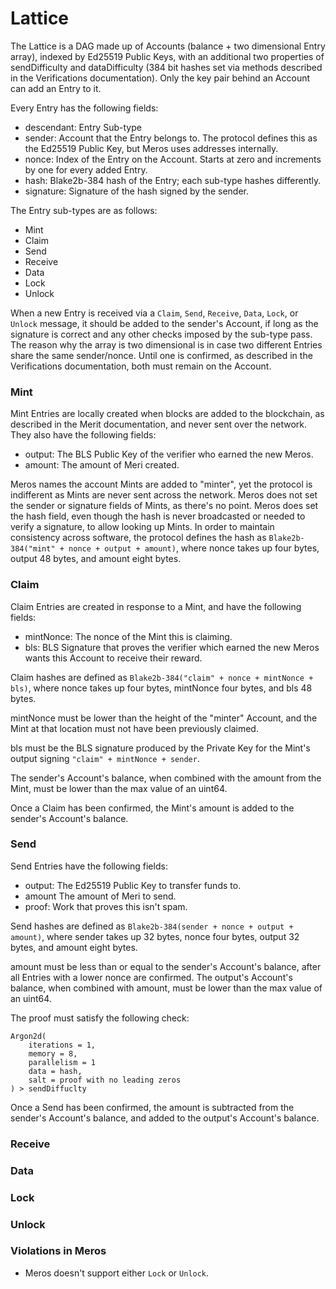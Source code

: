 # Lattice

The Lattice is a DAG made up of Accounts (balance + two dimensional Entry array), indexed by Ed25519 Public Keys, with an additional two properties of sendDifficulty and dataDifficulty (384 bit hashes set via methods described in the Verifications documentation). Only the key pair behind an Account can add an Entry to it.

Every Entry has the following fields:
- descendant: Entry Sub-type
- sender: Account that the Entry belongs to. The protocol defines this as the Ed25519 Public Key, but Meros uses addresses internally.
- nonce: Index of the Entry on the Account. Starts at zero and increments by one for every added Entry.
- hash: Blake2b-384 hash of the Entry; each sub-type hashes differently.
- signature: Signature of the hash signed by the sender.

The Entry sub-types are as follows:
- Mint
- Claim
- Send
- Receive
- Data
- Lock
- Unlock

When a new Entry is received via a `Claim`, `Send`, `Receive`, `Data`, `Lock`, or `Unlock` message, it should be added to the sender's Account, if long as the signature is correct and any other checks imposed by the sub-type pass. The reason why the array is two dimensional is in case two different Entries share the same sender/nonce. Until one is confirmed, as described in the Verifications documentation, both must remain on the Account.

### Mint

Mint Entries are locally created when blocks are added to the blockchain, as described in the Merit documentation, and never sent over the network. They also have the following fields:
- output: The BLS Public Key of the verifier who earned the new Meros.
- amount: The amount of Meri created.

Meros names the account Mints are added to "minter", yet the protocol is indifferent as Mints are never sent across the network. Meros does not set the sender or signature fields of Mints, as there's no point. Meros does set the hash field, even though the hash is never broadcasted or needed to verify a signature, to allow looking up Mints. In order to maintain consistency across software, the protocol defines the hash as `Blake2b-384("mint" + nonce + output + amount)`, where nonce takes up four bytes, output 48 bytes, and amount eight bytes.

### Claim

Claim Entries are created in response to a Mint, and have the following fields:
- mintNonce: The nonce of the Mint this is claiming.
- bls: BLS Signature that proves the verifier which earned the new Meros wants this Account to receive their reward.

Claim hashes are defined as `Blake2b-384("claim" + nonce + mintNonce + bls)`, where nonce takes up four bytes, mintNonce four bytes, and bls 48 bytes.

mintNonce must be lower than the height of the "minter" Account, and the Mint at that location must not have been previously claimed.

bls must be the BLS signature produced by the Private Key for the Mint's output signing `"claim" + mintNonce + sender`.

The sender's Account's balance, when combined with the amount from the Mint, must be lower than the max value of an uint64.

Once a Claim has been confirmed, the Mint's amount is added to the sender's Account's balance.

### Send

Send Entries have the following fields:
- output: The Ed25519 Public Key to transfer funds to.
- amount The amount of Meri to send.
- proof: Work that proves this isn't spam.

Send hashes are defined as `Blake2b-384(sender + nonce + output + amount)`, where sender takes up 32 bytes, nonce four bytes, output 32 bytes, and amount eight bytes.

amount must be less than or equal to the sender's Account's balance, after all Entries with a lower nonce are confirmed. The output's Account's balance, when combined with amount, must be lower than the max value of an uint64.

The proof must satisfy the following check:
```
Argon2d(
    iterations = 1,
    memory = 8,
    parallelism = 1
    data = hash,
    salt = proof with no leading zeros
) > sendDiffuclty
```

Once a Send has been confirmed, the amount is subtracted from the sender's Account's balance, and added to the output's Account's balance.

### Receive

### Data

### Lock

### Unlock

### Violations in Meros

- Meros doesn't support either `Lock` or `Unlock`.
